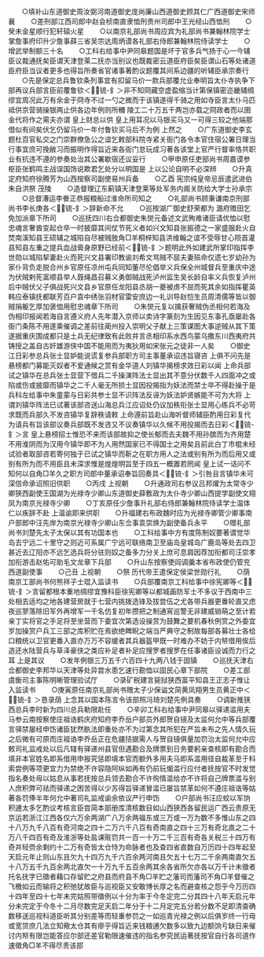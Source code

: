 <!-- { "loadSidebar": true } -->
　　○填补山东道御史周汝弼河南道御史庞尚廉山西道御史顾其仁广西道御史宋师襄
　　○差刑部江西司郎中赵会桢南直隶恤刑贵州司郎中王光经山西恤刑
　　○癸未金星顺行犯轩辕火星
　　○以南京礼部尚书周应宾为礼部尚书兼翰林院学士掌詹事府印升少詹事薛三省吴宗达周炳谟各礼部右侍郎兼翰林院侍读学士
　　○增武举制额三十名
　　○工科右给事中尹同皋题国是坏于官多兵气扬于心一今辅臣议裁通抚矣臣谓天津登莱二抚亦当别议也既裁密云道臣府臣矣臣谓山石等处诸道臣府臣当议者更多也得旨所奏省官诸事著酌议题覆其间系边疆的听辅臣承宗奏行
　　○先是保定总兵鲁钦条列事宜有扣留马价一款兵部覆允业奉明旨太仆寺执争下部再议兵部言臣前覆鲁钦＜锍-釒＞非不知冏藏空虚盈缩当计第保镇密迩畿辅绸缪宜周况此万有余金于冏寺不过一勺之微而于该镇遂得千骑之用如寺臣言太仆马匹祗供京营骑操银两止供各边年例则所穪  陵工二十万五千两岂亦载之冏政者而以圉金代将作之需夫亦谓  皇上财总以供  皇上用耳况以马银买马又一可得三较之他端那借似有间矣伏乞仍留马价一年付鲁钦买马后不为例  上然之
　　○广东道御史李玄题杜百官私交之门崇群僚急公之谊乞敕部科院寺紧关衙门各令本官住宿公署日理当行事宜庶可挽敝习而振明作得旨近来各衙门怠玩成习著各该堂上官严行督率恪共职业有抗违不遵的参奏处治其公署歇宿还议妥行
　　○甲申原任吏部尚书周嘉谟参枢臣张鹤鸣主战误国饰说欺君乞处分以明国是  上以公论自明不必深辨
　　○升真定府知府徐腾芳为山西按察司副使易州兵备
　　○乙酉  宪宗纯皇帝忌辰遣武进伯朱自洪祭  茂陵
　　○造督理辽东蓟镇天津登莱等处军务内阁关防给大学士孙承宗
　　○总督漕运李餋正恭报粮船过淮命所司知之
　　○礼部尚书顾秉谦南京刑部尚书李长庚各＜锍-釒＞辞新命不允
　　○巡按湖广御史舒荣都为  潞府赡田乞免加派章下所司
　　○巡抚四川右佥都御史朱爕元备述文武殉难诸臣请优恤以慰忠魂言奢酋变起仓卒一时披靡其间仗节死义者如兴文知县张振德之一家盛服赴火自焚南溪知县王硕辅之城陷自尽被贼肢角□羊桐梓知县洪维翰之谊不受辱甘心陨首灌县知县左重之提兵血战膏身原野已经前＜锍-釒＞题明此外如建武所掌印指挥李世勋以城陷挈妻赴火而死兴文县署印教谕刘希文骂贼不屈夫妻殒命仅遗七岁幼孙为家仆背负走脱合州乡官原任凉州屯兵同知董尽伦倡举义兵保全州城督兵至重庆中途为伏贼剌死富顺县举人聂绳昌召募义勇御贼战死泸州监生吴长龄自率义兵恢复泸州后中贼伏父子俱战死兴文县乡官原任龙阳县丞胡一夔被虏不屈而死其余如指挥瞿英韩应泰镇抚都联芳百户袁中绣张羽材官雷安庶边一礼训导赵恺生员周清儒等皆以御贼捐躯乞厚加褒恤用慰忠魂章下所司
　　○朱爕元复以擒获奢贼伪丞相何若海及伪相印报闻若海自言遵义府人先年潜入京师以卖诗字篆刻为生因见东事孔亟屡赴各衙门条陈不用遂乘催调之差前往蔺州投入崇明父子献上三策谋图大事逆贼从其下策遂据重庆围成都只是土兵无纪律致有此败并言丞相印系水西鸟蒙乌撒东川西夷府共铸授之盖自古奸雄游侠中国不能用而为夷狄用如宋张元之徒非一人矣
　　○御史江日彩参总兵张士显妒能说谎复参兵部职方司主事董承诏违旨寝咨  上俱不问先是悬榜都门募能灭奴者不爱通候之赏有金华道人刘镇华揭榜求效日彩以闻  上命兵部试之镇华在总兵张士显营下借兵二千操演阵法士显出其不意分伏数千人四面冲之或陷或伤或披靡而镇华之二千人毫无所损士显因投揭指为妖法而禁士卒不得赴操于是兵科左给事中朱童蒙与日彩共参士显不识阵法反诬为妖法妒贤嫉能不可为大将  上谓刘镇华阵法已试著该部咨送山海总兵江应诏处仍议加秩衔张士显用心练兵不必苛求既而兵部久不发咨镇华复辞秩请敕  上命遵前旨赴山海听督师辅臣酌用日彩复代为请兵有旨该部议奏兵部既不发咨又不议奏镇华以久候不用投揭而去日彩＜锍-釒＞言  皇上悬榜招士惟恐不来而该部故抑之使长郁而去夫魏不用孙膑而为齐用楚不用淮阴而为汉用今镇华即不为人用然国家已不得国士之用矣且前此白丁市棍未经试验者取部咨若寄何独于已试之镇华而靳之在职方用人之法或别有所为而后用又或别有所为而不用臣且未深求惟是煌煌明旨至于四五一概置若罔闻  皇上试一诘问不知何以自角□羊久之职方司郎中董承诏奉旨回奏具＜锍-釒＞引咎且言镇华未可深信命承诏照旧供职
　　○丙戌  上视朝
　　○升通政司右参议吕邦燿为太常寺少卿狭西副使王国湖为光禄寺少卿山东道御史薛敷政为太仆寺少卿山西提学副使文翔凤为南京光禄寺少卿
　　○丁亥原任少詹事升礼部右侍郎兼翰林院侍读学士温体仁以疾辞不赴  上温谕即来供职
　　○升福建右布政魏时应为光禄寺卿管少卿事南户部郎中汪先岸为南京光禄寺少卿山东佥事袁崇焕为副使备兵永平
　　○赠礼部尚书刘楚先太子太保以其有功国本也
　　○工科给事中方有度陈制奴要著谓觉华岛去宁远二十里守之则近可系属广宁远可联络南卫至庙岛皇城岛广鹿岛等处去四卫甚近去辽阳亦不远乞选兵将分驻则奴之备多力分关上庶可息肩因荐加衔都司汪崇孝加衔游击赵佑可助毛文龙章下兵部
　　○升山东按察使阎调羹本省布政使仍管兖西道副使事
　　○己丑  上视朝
　　○祭  历代帝王遣保定侯梁世勋行礼
　　○荫南京工部尚书何熊祥子士琨入监读书
　　○兵部覆南京工科给事中徐宪卿等＜锍-釒＞言留都根本重地绸缪宜豫科臣徐宪卿等以都城画防军士不多议于西南中三处相去适均之地各建营房就于七营内挑拨选锋及拔尝伍之尤各带兵器更番轮直又虑夜巡寥落除旧军外再增军一千名仿复初年攒把之制通宵巡警无非建威销萌之至计若亲丁实将官之手足将至坐营而下委宜次第选设操赏为鼓舞之要机春秋例赏之外委宜岁加操赏户兵工三部之库积贮在焉欲绝睥睨之端当严典守之制故每部各募壮士各给口粮统以卫官更番入直亦万万不容缓者其兵器盔甲既一时难办不妨于内帑借用俟后造还水陆营兵与草泽豪侠之类应补足者补足应搜罗者搜罗在任事诸臣设诚而力行之耳  上是其议
　　○发年例银三万五千六百四十九两八钱于固镇
　　○巡抚天津右佥都御史李邦华以天津等处异尝水患乞速行勘恤以固民心章下部院
　　○差工部虞衡司主事陈明晰管理验试厅
　　○录矿税建言毙狱狭西富平知县王正志子惟让入监读书
　　○庚寅原任南京礼部尚书赠太子少保谥文简黄凤翔男生员黄正中＜锍-釒＞恳录荫  上念其以国本陈言令该部照冯琦刘楚先例具奏
　　○调新推狭西总兵李时新为四川总兵勒限赴任
　　○辛卯工科右给事中尹同皋以驿递滥用夫马参云南按察使庄祖诰鹤庆府知府李乔岳户部员外郎贺自镜及太监何允中等兵部覆言驿禁屡经申饬诸臣犹然骫法即重处亦不为过第念其所犯在严旨未布之先人情久玩之后微有可原而庄祖诰李乔岳正在危疆拮据需人与贺自镜俱量加罚治太监何允中应敕司礼监戒处以后凡辖有驿递州县官但遇勘合及牌票到日务要躬亲查核即有勘合而填非本官姓名即系借用申报究惩即填本官而额外多用夫马即系滥用径自裁革至于科索尝例等项更宜力为禁绝不许容隐阿纵如再有仍前玩愒滥行应付者抚按官不时发觉指名奏处毋以姑息从事若抚按总兵领去勘合不许徇情滥给亦不许将自己牌票滥与别人庶积弊可祛而驿递之困苦得以少苏得旨驿递冒滥已屡旨禁革如何不遵庄祖诰等姑著各罚俸半年何允中著司礼监戒谕余依议严行申饬
　　○户部尚书汪应蛟以军饷积逋太多乞酌议考核言臣尝简本部册库清核数目如山西狭西各留民运广西云贵原无京运若浙江江西各仅六万余两湖广八万余两福东或三万或一万为数不多惟山东之四十八万九千八百有奇河南之四十二万六千八百有奇南直之四十三万有奇北直之二十万八千四百有奇及淮浙等处盐课赃罚共一百一十万二千三百有奇各关税三十四万有奇并轻赍余剩约十二万有奇皆太仓恃为命脉者也及查四省直数自万历四十四年起至天启元年止则山东且欠九十四万九千六百余两河南且欠五十七万二千余两南直欠五十八万五千九百余两北直欠一十万九千五百余两其余各省所欠亦各以万千计未徵者托名抚字已徵者藉口存留贮之府县而府县不角□羊贮之藩司而藩司不角□羊督催之飞檄如云而输将之积弛犹故臣与巡视臣又安敢博长厚之名而避查核之怨乎今万历四十四年至四十七年未完姑照带徵例以十分为率于今冬定完二分其四十八年天启元年分未完定于今冬十二月尽数完足天启二年分于十二月定完五分若分数不足即清查确数移送巡视科道臣听其分别差等而轻重参罚之一如巡青光禄之例以后俱岁终一行毋或宽贷庶几法立知儆太仓其有瘳乎得旨近来钱粮逋欠数多以致九边额饷亏缺日来催讨内帑有限岂能答应尔部还差官勒限速催违的指名参究民运著抚按官自行各司道作速徵角□羊不得尽责该部
